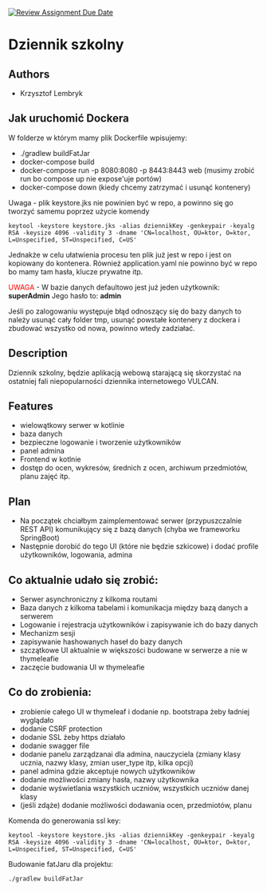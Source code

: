 [![Review Assignment Due Date](https://classroom.github.com/assets/deadline-readme-button-22041afd0340ce965d47ae6ef1cefeee28c7c493a6346c4f15d667ab976d596c.svg)](https://classroom.github.com/a/M0kyOMLZ)
# Dziennik szkolny

## Authors
- Krzysztof Lembryk

## Jak uruchomić Dockera
W folderze w którym mamy plik Dockerfile wpisujemy:
- ./gradlew buildFatJar
- docker-compose build
- docker-compose run  -p 8080:8080 -p 8443:8443 web (musimy zrobić run bo compose up nie expose'uje portów)
- docker-compose down (kiedy chcemy zatrzymać i usunąć kontenery)

Uwaga - plik keystore.jks nie powinien być w repo, a powinno się
go tworzyć samemu poprzez użycie komendy
```
keytool -keystore keystore.jks -alias dziennikKey -genkeypair -keyalg RSA -keysize 4096 -validity 3 -dname 'CN=localhost, OU=ktor, O=ktor, L=Unspecified, ST=Unspecified, C=US'
```
Jednakże w celu ułatwienia procesu ten plik już jest w repo i jest on kopiowany do kontenera.
Również application.yaml nie powinno być w repo bo mamy tam hasła, klucze prywatne itp.

<span style="color:red">UWAGA</span> -
W bazie danych defaultowo jest już jeden użytkownik: **superAdmin**
Jego hasło to: **admin**

Jeśli po zalogowaniu występuje błąd odnoszący się do bazy danych to należy usunąć cały folder tmp, usunąć powstałe 
kontenery z dockera i zbudować wszystko od nowa, powinno wtedy zadziałać.

## Description
Dziennik szkolny, będzie aplikacją webową starającą się skorzystać na ostatniej fali niepopularności dziennika internetowego VULCAN.

## Features
- wielowątkowy serwer w kotlinie
- baza danych
- bezpieczne logowanie i tworzenie użytkowników
- panel admina
- Frontend w kotlnie
- dostęp do ocen, wykresów, średnich z ocen, archiwum przedmiotów, planu zajęć itp.

## Plan
- Na początek chciałbym zaimplementować serwer (przypuszczalnie REST API) komunikujący się z bazą danych
(chyba we frameworku SpringBoot)
- Następnie dorobić do tego UI (które nie będzie szkicowe) i dodać profile użytkowników, logowania, admina

## Co aktualnie udało się zrobić:
- Serwer asynchroniczny z kilkoma routami 
- Baza danych z kilkoma tabelami i komunikacja między bazą danych a serwerem
- Logowanie i rejestracja użytkowników i zapisywanie ich do bazy danych
- Mechanizm sesji
- zapisywanie hashowanych haseł do bazy danych
- szczątkowe UI aktualnie w większości budowane w serwerze a nie w thymeleafie
- zaczęcie budowania UI w thymeleafie

## Co do zrobienia:
- zrobienie całego UI w thymeleaf i dodanie np. bootstrapa żeby ładniej wyglądało
- dodanie CSRF protection
- dodanie SSL żeby https działało
- dodanie swagger file
- dodanie panelu zarządzanai dla admina, nauczyciela (zmiany klasy ucznia, nazwy klasy, zmian user_type itp, kilka opcji)
- panel admina gdzie akceptuje nowych użytkowników
- dodanie możliwości zmiany hasła, nazwy użytkownika
- dodanie wyświetlania wszystkich uczniów, wszystkich uczniów danej klasy
- (jeśli zdąże) dodanie możliwości dodawania ocen, przedmiotów, planu 

Komenda do generowania ssl key:
```
keytool -keystore keystore.jks -alias dziennikKey -genkeypair -keyalg RSA -keysize 4096 -validity 3 -dname 'CN=localhost, OU=ktor, O=ktor, L=Unspecified, ST=Unspecified, C=US'
```

Budowanie fatJaru dla projektu:
```
./gradlew buildFatJar
```
